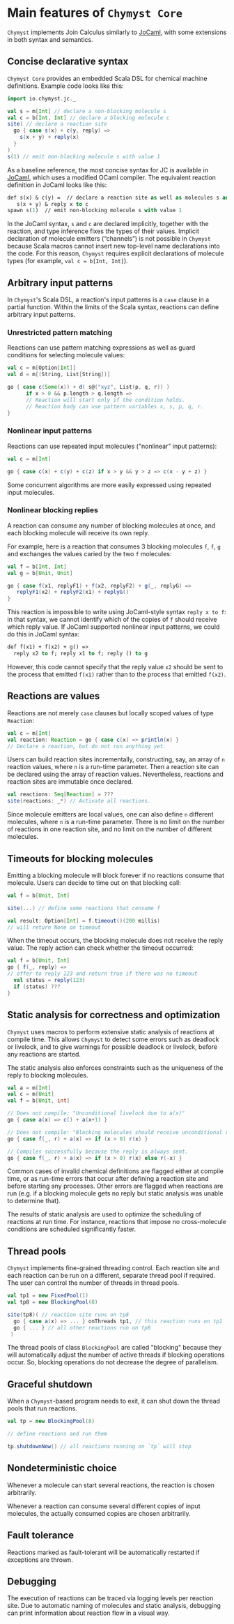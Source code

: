 <link href="{{ site.github.url }}/tables.css" rel="stylesheet" />

# Main features of `Chymyst Core`

`Chymyst` implements Join Calculus similarly to [JoCaml](http://jocaml.inria.fr), with some extensions in both syntax and semantics.

## Concise declarative syntax 

`Chymyst Core` provides an embedded Scala DSL for chemical machine definitions.
Example code looks like this:

```scala
import io.chymyst.jc._

val s = m[Int] // declare a non-blocking molecule s
val c = b[Int, Int] // declare a blocking molecule c
site( // declare a reaction site
  go { case s(x) + c(y, reply) =>
    s(x + y) + reply(x)
  }
)
s(1) // emit non-blocking molecule s with value 1

```

As a baseline reference, the most concise syntax for JC is available in [JoCaml](http://jocaml.inria.fr), which uses a modified OCaml compiler.
The equivalent reaction definition in JoCaml looks like this:

```ocaml
def s(x) & c(y) =  // declare a reaction site as well as molecules s and c
   s(x + y) & reply x to c
spawn s(1)  // emit non-blocking molecule s with value 1

```

In the JoCaml syntax, `s` and `c` are declared implicitly, together with the reaction, and type inference fixes the types of their values.
Implicit declaration of molecule emitters (“channels”) is not possible in `Chymyst` because Scala macros cannot insert new top-level name declarations into the code.
For this reason, `Chymyst` requires explicit declarations of molecule types (for example, `val c = b[Int, Int]`).

## Arbitrary input patterns

In `Chymyst`'s Scala DSL, a reaction's input patterns is a `case` clause in a partial function.
Within the limits of the Scala syntax, reactions can define arbitrary input patterns.
 
### Unrestricted pattern matching

Reactions can use pattern matching expressions as well as guard conditions for selecting molecule values:

```scala
val c = m[Option[Int]]
val d = m[(String, List[String])]

go { case c(Some(x)) + d( s@("xyz", List(p, q, r)) ) 
      if x > 0 && p.length > q.length =>
      // Reaction will start only if the condition holds.
      // Reaction body can use pattern variables x, s, p, q, r.
}

```

### Nonlinear input patterns

Reactions can use repeated input molecules ("nonlinear" input patterns):

```scala
val c = m[Int]

go { case c(x) + c(y) + c(z) if x > y && y > z => c(x - y + z) }

```

Some concurrent algorithms are more easily expressed using repeated input molecules.

### Nonlinear blocking replies

A reaction can consume any number of blocking molecules at once, and each blocking molecule will receive its own reply.

For example, here is a reaction that consumes 3 blocking molecules `f`, `f`, `g` and exchanges the values caried by the two `f` molecules:

```scala
val f = b[Int, Int]
val g = b[Unit, Unit]

go { case f(x1, replyF1) + f(x2, replyF2) + g(_, replyG) =>
   replyF1(x2) + replyF2(x1) + replyG()
}

```

This reaction is impossible to write using JoCaml-style syntax `reply x to f`:
in that syntax, we cannot identify which of the copies of `f` should receive which reply value.
If JoCaml supported nonlinear input patterns, we could do this in JoCaml syntax:

```ocaml
def f(x1) + f(x2) + g() =>
  reply x2 to f; reply x1 to f; reply () to g

```

However, this code cannot specify that the reply value `x2` should be sent to the process that emitted `f(x1)` rather than to the process that emitted `f(x2)`.

## Reactions are values

Reactions are not merely `case` clauses but locally scoped values of type `Reaction`:

```scala
val c = m[Int]
val reaction: Reaction = go { case c(x) => println(x) }
// Declare a reaction, but do not run anything yet.

```

Users can build reaction sites incrementally, constructing, say, an array of `n` reaction values, where `n` is a run-time parameter.
Then a reaction site can be declared using the array of reaction values.
Nevertheless, reactions and reaction sites are immutable once declared.

```scala
val reactions: Seq[Reaction] = ???
site(reactions: _*) // Activate all reactions. 

```

Since molecule emitters are local values, one can also define `n` different molecules, where `n` is a run-time parameter.
There is no limit on the number of reactions in one reaction site, and no limit on the number of different molecules. 


## Timeouts for blocking molecules

Emitting a blocking molecule will block forever if no reactions consume that molecule.
Users can decide to time out on that blocking call:

```scala
val f = b[Unit, Int]

site(...) // define some reactions that consume f

val result: Option[Int] = f.timeout()(200 millis)
// will return None on timeout

```

When the timeout occurs, the blocking molecule does not receive the reply value.
The reply action can check whether the timeout occurred:

```scala
val f = b[Unit, Int]
go { f(_, reply) =>
// offer to reply 123 and return true if there was no timeout
  val status = reply(123)
  if (status) ???
}

```

## Static analysis for correctness and optimization

`Chymyst` uses macros to perform extensive static analysis of reactions at compile time.
This allows `Chymyst` to detect some errors such as deadlock or livelock, and to give warnings for possible deadlock or livelock, before any reactions are started.

The static analysis also enforces constraints such as the uniqueness of the reply to blocking molecules.

```scala
val a = m[Int]
val c = m[Unit]
val f = b[Unit, int]

// Does not compile: "Unconditional livelock due to a(x)"
go { case a(x) => c() + a(x+1) }

// Does not compile: "Blocking molecules should receive unconditional reply"
go { case f(_, r) + a(x) => if (x > 0) r(x) }

// Compiles successfully because the reply is always sent.
go { case f(_, r) + a(x) => if (x > 0) r(x) else r(-x) }

```

Common cases of invalid chemical definitions are flagged either at compile time, or as run-time errors that occur after defining a reaction site and before starting any processes.
Other errors are flagged when reactions are run (e.g. if a blocking molecule gets no reply but static analysis was unable to determine that).

The results of static analysis are used to optimize the scheduling of reactions at run time.
For instance, reactions that impose no cross-molecule conditions are scheduled significantly faster.

## Thread pools

`Chymyst` implements fine-grained threading control.
Each reaction site and each reaction can be run on a different, separate thread pool if required.
The user can control the number of threads in thread pools.

```scala
val tp1 = new FixedPool(1)
val tp8 = new BlockingPool(8)

site(tp8)( // reaction site runs on tp8
  go { case a(x) => ... } onThreads tp1, // this reaction runs on tp1
  go { ... } // all other reactions run on tp8
 )

```

The thread pools of class `BlockingPool` are called "blocking" because they will automatically adjust the number of active threads if blocking operations occur.
So, blocking operations do not decrease the degree of parallelism.

## Graceful shutdown

When a `Chymyst`-based program needs to exit, it can shut down the thread pools that run reactions.

```scala
val tp = new BlockingPool(8)

// define reactions and run them

tp.shutdownNow() // all reactions running on `tp` will stop

```

## Nondeterministic choice

Whenever a molecule can start several reactions, the reaction is chosen arbitrarily.

Whenever a reaction can consume several different copies of input molecules, the actually consumed copies are chosen arbitrarily. 

## Fault tolerance

Reactions marked as fault-tolerant will be automatically restarted if exceptions are thrown.

## Debugging

The execution of reactions can be traced via logging levels per reaction site.
Due to automatic naming of molecules and static analysis, debugging can print information about reaction flow in a visual way.



